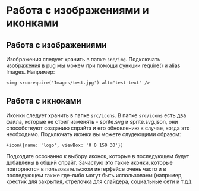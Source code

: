 # Работа с изображениями и иконками

## Работа с изображениями

Изображения следует хранить в папке `src/img`.
Подключать изображения в pug мы можем при помощи функции require() и alias Images.
Например:

```Jade
<img src=require('Images/test.jpg') alt="test-text" />
```

## Работа с икноками

Иконки следует хранить в папке `src/icons`.
В папке `src/icons` есть два файла, которые не стоит изменять - sprite.svg и sprite.svg.json, они способствуют созданию спрайта и его обновлению в случае, когда это необходимо.
Подключать иконки вы можете слудеющими образом:

```Jade
+icon({name: 'logo', viewBox: '0 0 150 30'})
```

Подходите осознанно к выбору иконок, которые в последующем будут добавлены в общий спрайт. Зачастую это такие иконки, которые повторяются в пользовательском интерфейсе очень часто и в последующем также где-либо могут быть использованы (например, крестик для закрытия, стрелочка для слайдера, социальные сети и т.д.).
